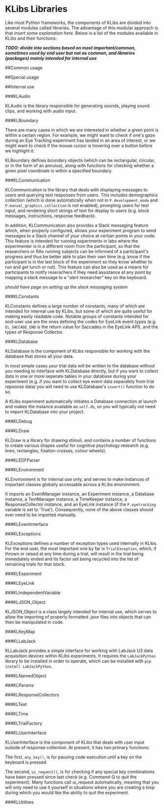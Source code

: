 # KLibs Libraries

Like most Python frameworks, the components of KLibs are divided into several modules called libraries. The advantage of this modular approach is that *insert some explanation here*. Below is a list of the modules available in KLibs and their functions:

_**TODO: divide into sections based on most important/common, sometimes used by end user but not as common, and libraries (packages) mainly intended for internal use**_


##Common usage

##Special usage

##Internal use

###KLAudio

KLAudio is the library responsible for generating sounds, playing sound clips, and working with audio input. 

###KLBoundary

There are many cases in which we are interested in whether a given point is within a certain region. For example, we might want to check if one's gaze during an Eye Tracking experiment has landed in an area of interest, or we might want to check if the mouse cursor is hovering over a button before we highlight it.  

KLBoundary defines boundary objects (which can be rectangular, circular, or in the form of an annulus), along with functions for checking whether a given pixel coordinate is within a specified boundary.

###KLCommunication

KLCommunication is the library that deals with displaying messages to users and querying text responses from users. This includes demographics collection (which is done automatically when not in `P.development_mode` and `P.manual_graphics_collection` is not enabled), prompting users for text input, and rendering short strings of text for display to users (e.g. block messages, instructions, response feedback).

In addition, KLCommunication also provides a Slack messaging feature which, when properly configured, allows your experiment program to send messages to a Slack channel of your choice at certian points in your code. This feature is intended for running experiments in labs where the experimenter is in a different room from the participant, so that the researchers or RAs running subjects can be informed of a participant's progress and thus be better able to plan their own time (e.g. know if the participant is in the last block of the experiment so they know whether to run and get lunch or not). This feature can also be used as a means for participants to notify reserachers if they need assistance at any point by mapping a slack message to a "alert researcher" key on the keyboard.

*should have page on setting up the slack messaging system*

###KLConstants

KLConstants defines a large number of constants, many of which are intended for internal use by KLibs, but some of which are quite useful for making easily readable code. Notable groups of constants intended for end-user use are the ones defining the codes for EyeLink event types (e.g. `EL_SACCADE_END` is the return value for Saccades in the EyeLink API), and the types of Response Collector.

###KLDatabase

KLDatabase is the component of KLibs responsible for working with the database that stores all your data. 

In most simple cases your trial data will be written to the database without you needing to interface with KLDatabase directly, but if you want to collect data in one or more seperate tables in your database during your experiment (e.g. if you want to collect eye event data separately from trial repsonse data) you will need to use KLDatabase's `insert()` function to do so. 

A KLibs experiment automatically initiates a Database connection at launch and makes the instance available as `self.db`, so you will typically not need to import KLDatabase into your project.

###KLDebug

###KLDraw

KLDraw is a library for drawing stimuli, and contains a number of functions to create various shapes useful for cognitive psychology research (e.g. lines, rectangles, fixation crosses, colour wheels). 

###KLEDFParser

###KLEnvironment

KLEnvironment is for internal use only, and serves to make instances of important classes globally accessable across a KLibs environment. 

It imports an EventManager instance, an Experiment instance, a Database instance, a TextManager instance, a TimeKeeper instance, a ResponseCollector instance, and an EyeLink instance (if the `P.eyetracking` variable is set to 'True'). Consequently, none of the above classes should ever need to be imported manually.

###KLEventInterface

###KLExceptions

KLExceptions defines a number of exception types used internally in KLibs. For the end user, the most important one by far is `TrialException`, which, if thrown or raised at any time during a trial, will result in the trial being immediately ended and its factor set being recycled into the list of remaining trials for that block.

###KLExperiment

###KLEyeLink

###KLIndependentVariable

###KLJSON_Object

KLJSON_Object is a class largely intended for internal use, which serves to allow the importing of properly formatted .json files into objects that can then be manipulated in code. 



###KLKeyMap

###KLLabJack

KLLabJack provides a simple interface for working with LabJack U3 data acquisition devices within KLibs experiments. It requires the `LabJackPython` library to be installed in order to operate, which can be installed with `pip install LabJackPython`.

###KLNamedObject

###KLParams

###KLResponseCollectors

###KLText

###KLTime

###KLTrialFactory

###KLUserInterface

KLUserInterface is the component of KLibs that deals with user input outside of response collection. At present, it has two primary functions: 

The first, `any_key()`, is for pausing code execution until a key on the keyboard is pressed. 

The second, `ui_request()`, is for checking if any special key combinations have been pressed since last check (e.g. Command-Q to quit the experiment). Many functions call ui_request automatically, meaning that you will only need to use it yourself in situations where you are creating a loop during which you would like the ability to quit the experiment.

###KLUtilities
